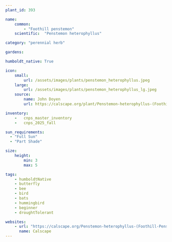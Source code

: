 ```yaml
---
plant_id: 393

name: 
    common: 
        - "Foothill penstemon"  
    scientific:  "Penstemon heterophyllus"   

category: "perennial herb"

gardens:

humboldt_native: True

icon: 
    small: 
        url: /assets/images/plants/penstemon_heterophyllus.jpeg 
    large: 
        url: /assets/images/plants/penstemon_heterophyllus_lg.jpeg 
    source: 
        name: John Doyen 
        url: https://calscape.org/plant/Penstemon-heterophyllus-(Foothill-Penstemon)/gallery

inventory: 
    -   cnps_master_inventory
    -   cnps_2025_fall

sun_requirements:
  - "Full Sun"
  - "Part Shade"

size:
    height: 
        min: 3
        max: 5

tags:
    - humboldtNative
    - butterfly
    - bee
    - bird
    - bats
    - hummingbird
    - beginner
    - droughtTolerant

websites: 
    - url: "https://calscape.org/Penstemon-heterophyllus-(Foothill-Penstemon)"
      name: Calscape
---
```



